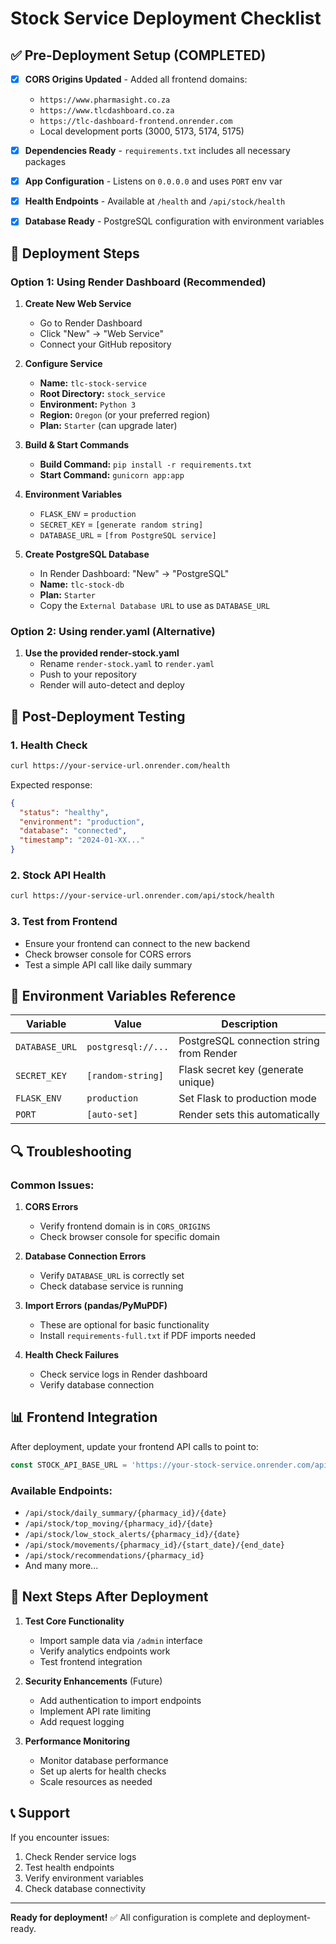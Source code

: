 # Stock Service Deployment Checklist

## ✅ Pre-Deployment Setup (COMPLETED)

- [x] **CORS Origins Updated** - Added all frontend domains:
  - `https://www.pharmasight.co.za`
  - `https://www.tlcdashboard.co.za` 
  - `https://tlc-dashboard-frontend.onrender.com`
  - Local development ports (3000, 5173, 5174, 5175)

- [x] **Dependencies Ready** - `requirements.txt` includes all necessary packages
- [x] **App Configuration** - Listens on `0.0.0.0` and uses `PORT` env var
- [x] **Health Endpoints** - Available at `/health` and `/api/stock/health`
- [x] **Database Ready** - PostgreSQL configuration with environment variables

## 🚀 Deployment Steps

### Option 1: Using Render Dashboard (Recommended)

1. **Create New Web Service**
   - Go to Render Dashboard
   - Click "New" → "Web Service"
   - Connect your GitHub repository

2. **Configure Service**
   - **Name:** `tlc-stock-service`
   - **Root Directory:** `stock_service`
   - **Environment:** `Python 3`
   - **Region:** `Oregon` (or your preferred region)
   - **Plan:** `Starter` (can upgrade later)

3. **Build & Start Commands**
   - **Build Command:** `pip install -r requirements.txt`
   - **Start Command:** `gunicorn app:app`

4. **Environment Variables**
   - `FLASK_ENV` = `production`
   - `SECRET_KEY` = `[generate random string]`
   - `DATABASE_URL` = `[from PostgreSQL service]`

5. **Create PostgreSQL Database**
   - In Render Dashboard: "New" → "PostgreSQL"
   - **Name:** `tlc-stock-db`
   - **Plan:** `Starter`
   - Copy the `External Database URL` to use as `DATABASE_URL`

### Option 2: Using render.yaml (Alternative)

1. **Use the provided render-stock.yaml**
   - Rename `render-stock.yaml` to `render.yaml`
   - Push to your repository
   - Render will auto-detect and deploy

## 🧪 Post-Deployment Testing

### 1. Health Check
```bash
curl https://your-service-url.onrender.com/health
```
Expected response:
```json
{
  "status": "healthy",
  "environment": "production",
  "database": "connected",
  "timestamp": "2024-01-XX..."
}
```

### 2. Stock API Health
```bash
curl https://your-service-url.onrender.com/api/stock/health
```

### 3. Test from Frontend
- Ensure your frontend can connect to the new backend
- Check browser console for CORS errors
- Test a simple API call like daily summary

## 🔧 Environment Variables Reference

| Variable | Value | Description |
|----------|--------|-------------|
| `DATABASE_URL` | `postgresql://...` | PostgreSQL connection string from Render |
| `SECRET_KEY` | `[random-string]` | Flask secret key (generate unique) |
| `FLASK_ENV` | `production` | Set Flask to production mode |
| `PORT` | `[auto-set]` | Render sets this automatically |

## 🔍 Troubleshooting

### Common Issues:

1. **CORS Errors**
   - Verify frontend domain is in `CORS_ORIGINS`
   - Check browser console for specific domain

2. **Database Connection Errors**
   - Verify `DATABASE_URL` is correctly set
   - Check database service is running

3. **Import Errors (pandas/PyMuPDF)**
   - These are optional for basic functionality
   - Install `requirements-full.txt` if PDF imports needed

4. **Health Check Failures**
   - Check service logs in Render dashboard
   - Verify database connection

## 📊 Frontend Integration

After deployment, update your frontend API calls to point to:
```javascript
const STOCK_API_BASE_URL = 'https://your-stock-service.onrender.com/api/stock';
```

### Available Endpoints:
- `/api/stock/daily_summary/{pharmacy_id}/{date}`
- `/api/stock/top_moving/{pharmacy_id}/{date}`
- `/api/stock/low_stock_alerts/{pharmacy_id}/{date}`
- `/api/stock/movements/{pharmacy_id}/{start_date}/{end_date}`
- `/api/stock/recommendations/{pharmacy_id}`
- And many more...

## 🎯 Next Steps After Deployment

1. **Test Core Functionality**
   - Import sample data via `/admin` interface
   - Verify analytics endpoints work
   - Test frontend integration

2. **Security Enhancements** (Future)
   - Add authentication to import endpoints
   - Implement API rate limiting
   - Add request logging

3. **Performance Monitoring**
   - Monitor database performance
   - Set up alerts for health checks
   - Scale resources as needed

## 📞 Support

If you encounter issues:
1. Check Render service logs
2. Test health endpoints
3. Verify environment variables
4. Check database connectivity

---

**Ready for deployment!** ✅ All configuration is complete and deployment-ready. 